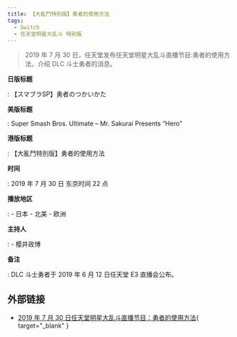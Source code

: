 ```yaml
---
title: 【大亂鬥特別版】勇者的使用方法
tags:
  - Switch
  - 任天堂明星大乱斗 特别版
---
```


> 2019 年 7 月 30 日，任天堂发布任天堂明星大乱斗直播节目:勇者的使用方法，介绍 DLC 斗士勇者的消息。

**日版标题**

:   【スマブラSP】勇者のつかいかた

**美版标题**

:   Super Smash Bros. Ultimate – Mr. Sakurai Presents “Hero”

**港版标题**

:   【大亂鬥特別版】勇者的使用方法

**时间**

:   2019 年 7 月 30 日 东京时间 22 点

**播放地区**

:   - 日本
    - 北美
    - 欧洲

**主持人**

:   - 樱井政博

**备注**

:   DLC 斗士勇者于 2019 年 6 月 12 日任天堂 E3 直播会公布。

## 外部链接

- [2019 年 7 月 30 日任天堂明星大乱斗直播节目：勇者的使用方法](https://www.bilibili.com/video/BV1j34y1D7ag/){ target="_blank" }
